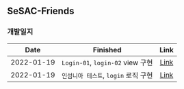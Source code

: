 ## SeSAC-Friends

### 개발일지
| Date | Finished | Link |
| :-: | :-: | :-: |
| 2022-01-19 | `Login-01`, `login-02` view 구현 | [Link](https://github.com/Brandnew-one/SeSACFriends/blob/master/DevLog/2022-01-19.MD)|
| 2022-01-19 | `인섬니아 테스트`, `login` 로직 구현 | [Link](https://github.com/Brandnew-one/SeSACFriends/blob/master/DevLog/2022-01-20.MD)|
